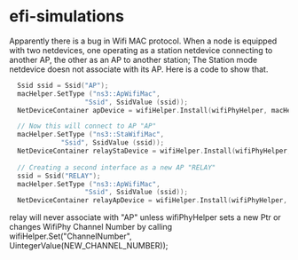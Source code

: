 # efi-simulations

Apparently there is a bug in Wifi MAC protocol. When a node is equipped with two netdevices, one operating as a station netdevice connecting to another AP, the other as an AP to another station; The Station mode netdevice doesn not associate with its AP.
Here is a code to show that.

```cpp
  Ssid ssid = Ssid("AP");
  macHelper.SetType ("ns3::ApWifiMac",
                   "Ssid", SsidValue (ssid));
  NetDeviceContainer apDevice = wifiHelper.Install(wifiPhyHelper, macHelper, ap);

  // Now this will connect to AP "AP"
  macHelper.SetType ("ns3::StaWifiMac",
		     "Ssid", SsidValue (ssid));
  NetDeviceContainer relayStaDevice = wifiHelper.Install(wifiPhyHelper, macHelper, relay);
  
  // Creating a second interface as a new AP "RELAY"
  ssid = Ssid("RELAY");
  macHelper.SetType ("ns3::ApWifiMac",
                   "Ssid", SsidValue (ssid));
  NetDeviceContainer relayApDevice = wifiHelper.Install(wifiPhyHelper, macHelper, relay);
```

relay will never associate with "AP" unless wifiPhyHelper sets a new Ptr<Channel> or changes WifiPhy Channel Number by calling wifiHelper.Set("ChannelNumber", UintegerValue(NEW_CHANNEL_NUMBER));
